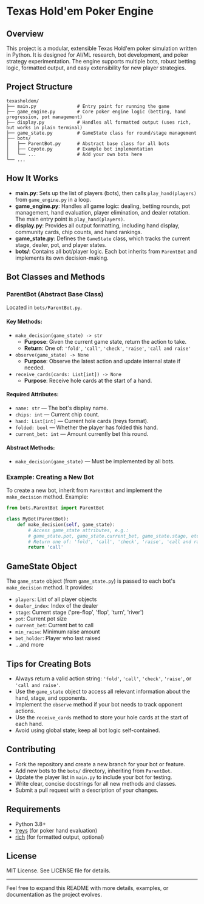 # Texas Hold'em Poker Engine

## Overview
This project is a modular, extensible Texas Hold'em poker simulation written in Python. It is designed for AI/ML research, bot development, and poker strategy experimentation. The engine supports multiple bots, robust betting logic, formatted output, and easy extensibility for new player strategies.

## Project Structure

```
texasholdem/
├── main.py               # Entry point for running the game
├── game_engine.py        # Core poker engine logic (betting, hand progression, pot management)
├── display.py            # Handles all formatted output (uses rich, but works in plain terminal)
├── game_state.py         # GameState class for round/stage management
├── bots/
│   ├── ParentBot.py      # Abstract base class for all bots
│   ├── Coyote.py         # Example bot implementation
│   └── ...               # Add your own bots here
└── ...
```

## How It Works
- **main.py**: Sets up the list of players (bots), then calls `play_hand(players)` from `game_engine.py` in a loop.
- **game_engine.py**: Handles all game logic: dealing, betting rounds, pot management, hand evaluation, player elimination, and dealer rotation. The main entry point is `play_hand(players)`.
- **display.py**: Provides all output formatting, including hand display, community cards, chip counts, and hand rankings.
- **game_state.py**: Defines the `GameState` class, which tracks the current stage, dealer, pot, and player states.
- **bots/**: Contains all bot/player logic. Each bot inherits from `ParentBot` and implements its own decision-making.

## Bot Classes and Methods

### ParentBot (Abstract Base Class)
Located in `bots/ParentBot.py`.

#### Key Methods:
- `make_decision(game_state) -> str`
  - **Purpose**: Given the current game state, return the action to take.
  - **Return**: One of: `'fold'`, `'call'`, `'check'`, `'raise'`, `'call and raise'`
- `observe(game_state) -> None`
  - **Purpose**: Observe the latest action and update internal state if needed.
- `receive_cards(cards: List[int]) -> None`
  - **Purpose**: Receive hole cards at the start of a hand.

#### Required Attributes:
- `name: str` — The bot's display name.
- `chips: int` — Current chip count.
- `hand: List[int]` — Current hole cards (treys format).
- `folded: bool` — Whether the player has folded this hand.
- `current_bet: int` — Amount currently bet this round.

#### Abstract Methods:
- `make_decision(game_state)` — Must be implemented by all bots.

### Example: Creating a New Bot
To create a new bot, inherit from `ParentBot` and implement the `make_decision` method. Example:

```python
from bots.ParentBot import ParentBot

class MyBot(ParentBot):
    def make_decision(self, game_state):
        # Access game_state attributes, e.g.:
        # game_state.pot, game_state.current_bet, game_state.stage, etc.
        # Return one of: 'fold', 'call', 'check', 'raise', 'call and raise'
        return 'call'
```

## GameState Object
The `game_state` object (from `game_state.py`) is passed to each bot's `make_decision` method. It provides:
- `players`: List of all player objects
- `dealer_index`: Index of the dealer
- `stage`: Current stage ('pre-flop', 'flop', 'turn', 'river')
- `pot`: Current pot size
- `current_bet`: Current bet to call
- `min_raise`: Minimum raise amount
- `bet_holder`: Player who last raised
- ...and more

## Tips for Creating Bots
- Always return a valid action string: `'fold'`, `'call'`, `'check'`, `'raise'`, or `'call and raise'`.
- Use the `game_state` object to access all relevant information about the hand, stage, and opponents.
- Implement the `observe` method if your bot needs to track opponent actions.
- Use the `receive_cards` method to store your hole cards at the start of each hand.
- Avoid using global state; keep all bot logic self-contained.

## Contributing
- Fork the repository and create a new branch for your bot or feature.
- Add new bots to the `bots/` directory, inheriting from `ParentBot`.
- Update the player list in `main.py` to include your bot for testing.
- Write clear, concise docstrings for all new methods and classes.
- Submit a pull request with a description of your changes.

## Requirements
- Python 3.8+
- [treys](https://github.com/ihendley/treys) (for poker hand evaluation)
- [rich](https://github.com/Textualize/rich) (for formatted output, optional)

## License
MIT License. See LICENSE file for details.

---
Feel free to expand this README with more details, examples, or documentation as the project evolves.
